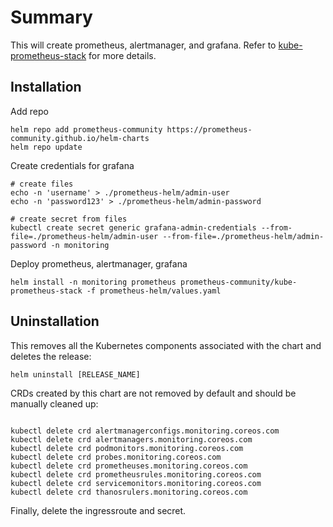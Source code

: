 # Summary

This will create prometheus, alertmanager, and grafana. Refer to [kube-prometheus-stack](https://github.com/prometheus-community/helm-charts/tree/main/charts/kube-prometheus-stack) for more details.

## Installation

Add repo

```shell
helm repo add prometheus-community https://prometheus-community.github.io/helm-charts
helm repo update
```

Create credentials for grafana

```shell
# create files
echo -n 'username' > ./prometheus-helm/admin-user
echo -n 'password123' > ./prometheus-helm/admin-password

# create secret from files
kubectl create secret generic grafana-admin-credentials --from-file=./prometheus-helm/admin-user --from-file=./prometheus-helm/admin-password -n monitoring
```

Deploy prometheus, alertmanager, grafana

```shell
helm install -n monitoring prometheus prometheus-community/kube-prometheus-stack -f prometheus-helm/values.yaml
```

## Uninstallation

This removes all the Kubernetes components associated with the chart and deletes the release:

`helm uninstall [RELEASE_NAME]`

CRDs created by this chart are not removed by default and should be manually cleaned up:

```shell

kubectl delete crd alertmanagerconfigs.monitoring.coreos.com
kubectl delete crd alertmanagers.monitoring.coreos.com
kubectl delete crd podmonitors.monitoring.coreos.com
kubectl delete crd probes.monitoring.coreos.com
kubectl delete crd prometheuses.monitoring.coreos.com
kubectl delete crd prometheusrules.monitoring.coreos.com
kubectl delete crd servicemonitors.monitoring.coreos.com
kubectl delete crd thanosrulers.monitoring.coreos.com
```

Finally, delete the ingressroute and secret.
